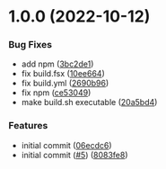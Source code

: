 # 1.0.0 (2022-10-12)


### Bug Fixes

* add npm ([3bc2de1](https://github.com/informatievlaanderen/basisregisters-sqs/commit/3bc2de11c63b5cfb66aedc7644b66984f425e34a))
* fix build.fsx ([10ee664](https://github.com/informatievlaanderen/basisregisters-sqs/commit/10ee6648e45b98545e5349d1046a20cd1696b248))
* fix build.yml ([2690b96](https://github.com/informatievlaanderen/basisregisters-sqs/commit/2690b96e45f242eb6ddaa54c6e27fbe400912ee5))
* fix npm ([ce53049](https://github.com/informatievlaanderen/basisregisters-sqs/commit/ce53049f3b5e0378e212316dd56eb342087fcc49))
* make build.sh executable ([20a5bd4](https://github.com/informatievlaanderen/basisregisters-sqs/commit/20a5bd469ad19dfc35f27532a6e45c13c3f28411))


### Features

* initial commit ([06ecdc6](https://github.com/informatievlaanderen/basisregisters-sqs/commit/06ecdc6ae29ac9a762cbd5d1356d0ea30189a146))
* initial commit ([#5](https://github.com/informatievlaanderen/basisregisters-sqs/issues/5)) ([8083fe8](https://github.com/informatievlaanderen/basisregisters-sqs/commit/8083fe88f22f075073debb94feef13b248d13b9b))
